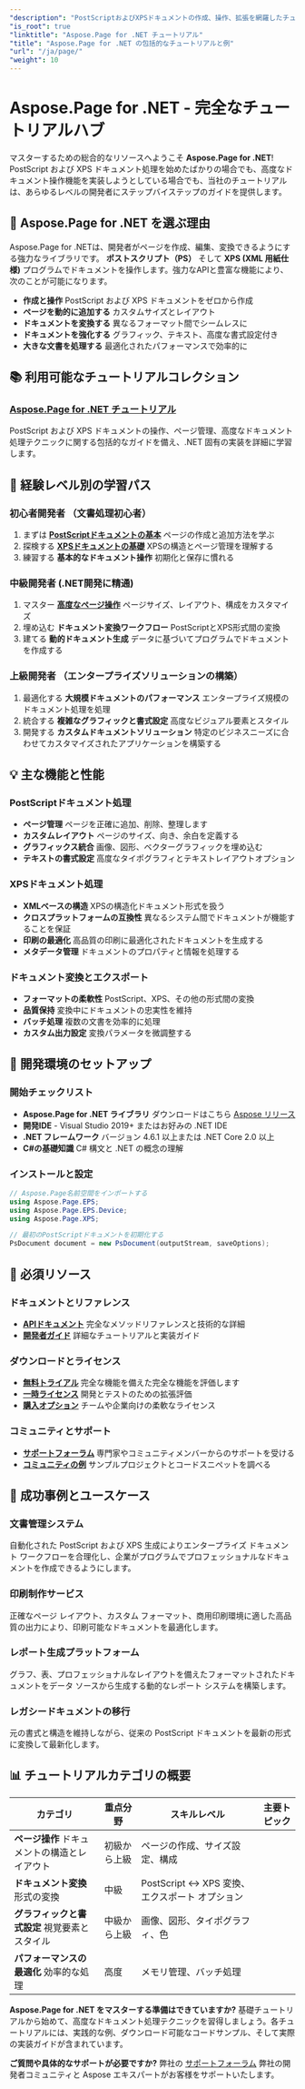 ```yaml
---
"description": "PostScriptおよびXPSドキュメントの作成、操作、拡張を網羅したチュートリアルで、Aspose.Page for .NETの可能性を最大限に引き出しましょう。基礎から高度なテクニックまで、無理なく習得できます。"
"is_root": true
"linktitle": "Aspose.Page for .NET チュートリアル"
"title": "Aspose.Page for .NET の包括的なチュートリアルと例"
"url": "/ja/page/"
"weight": 10
---
```


# Aspose.Page for .NET - 完全なチュートリアルハブ

マスターするための総合的なリソースへようこそ **Aspose.Page for .NET**! PostScript および XPS ドキュメント処理を始めたばかりの場合でも、高度なドキュメント操作機能を実装しようとしている場合でも、当社のチュートリアルは、あらゆるレベルの開発者にステップバイステップのガイドを提供します。

## 🚀 Aspose.Page for .NET を選ぶ理由

Aspose.Page for .NETは、開発者がページを作成、編集、変換できるようにする強力なライブラリです。 **ポストスクリプト（PS）** そして **XPS (XML 用紙仕様)** プログラムでドキュメントを操作します。強力なAPIと豊富な機能により、次のことが可能になります。

- **作成と操作** PostScript および XPS ドキュメントをゼロから作成
- **ページを動的に追加する** カスタムサイズとレイアウト  
- **ドキュメントを変換する** 異なるフォーマット間でシームレスに
- **ドキュメントを強化する** グラフィック、テキスト、高度な書式設定付き
- **大きな文書を処理する** 最適化されたパフォーマンスで効率的に

## 📚 利用可能なチュートリアルコレクション

### **[Aspose.Page for .NET チュートリアル](/page/net/)**
PostScript および XPS ドキュメントの操作、ページ管理、高度なドキュメント処理テクニックに関する包括的なガイドを備え、.NET 固有の実装を詳細に学習します。

## 🎯 経験レベル別の学習パス

### **初心者開発者** （文書処理初心者）
1. まずは **[PostScriptドキュメントの基本](/page/net/master-page-manipulation/add-page-to-postscript-document/)** ページの作成と追加方法を学ぶ
2. 探検する **[XPSドキュメントの基礎](/page/net/master-page-manipulation/adding-page-to-xps-document/)** XPSの構造とページ管理を理解する
3. 練習する **基本的なドキュメント操作** 初期化と保存に慣れる

### **中級開発者** (.NET開発に精通)
1. マスター **[高度なページ操作](/page/net/master-page-manipulation/)** ページサイズ、レイアウト、構成をカスタマイズ
2. 埋め込む **ドキュメント変換ワークフロー** PostScriptとXPS形式間の変換
3. 建てる **動的ドキュメント生成** データに基づいてプログラムでドキュメントを作成する

### **上級開発者** （エンタープライズソリューションの構築）
1. 最適化する **大規模ドキュメントのパフォーマンス** エンタープライズ規模のドキュメント処理を処理
2. 統合する **複雑なグラフィックと書式設定** 高度なビジュアル要素とスタイル
3. 開発する **カスタムドキュメントソリューション** 特定のビジネスニーズに合わせてカスタマイズされたアプリケーションを構築する

## 💡 主な機能と性能

### **PostScriptドキュメント処理**
- **ページ管理** ページを正確に追加、削除、整理します
- **カスタムレイアウト** ページのサイズ、向き、余白を定義する
- **グラフィックス統合** 画像、図形、ベクターグラフィックを埋め込む
- **テキストの書式設定** 高度なタイポグラフィとテキストレイアウトオプション

### **XPSドキュメント処理**
- **XMLベースの構造** XPSの構造化ドキュメント形式を扱う
- **クロスプラットフォームの互換性** 異なるシステム間でドキュメントが機能することを保証
- **印刷の最適化** 高品質の印刷に最適化されたドキュメントを生成する
- **メタデータ管理** ドキュメントのプロパティと情報を処理する

### **ドキュメント変換とエクスポート**
- **フォーマットの柔軟性** PostScript、XPS、その他の形式間の変換
- **品質保持** 変換中にドキュメントの忠実性を維持
- **バッチ処理** 複数の文書を効率的に処理
- **カスタム出力設定** 変換パラメータを微調整する

## 🔧 開発環境のセットアップ

### **開始チェックリスト**
- **Aspose.Page for .NET ライブラリ** ダウンロードはこちら [Aspose リリース](https://releases.aspose.com/page/net/)
- **開発IDE** - Visual Studio 2019+ またはお好みの .NET IDE
- **.NET フレームワーク** バージョン 4.6.1 以上または .NET Core 2.0 以上
- **C#の基礎知識** C# 構文と .NET の概念の理解

### **インストールと設定**
```csharp
// Aspose.Page名前空間をインポートする
using Aspose.Page.EPS;
using Aspose.Page.EPS.Device;
using Aspose.Page.XPS;

// 最初のPostScriptドキュメントを初期化する
PsDocument document = new PsDocument(outputStream, saveOptions);
```

## 🔗 必須リソース

### **ドキュメントとリファレンス**
- **[APIドキュメント](https://reference.aspose.com/page/net/)** 完全なメソッドリファレンスと技術的な詳細
- **[開発者ガイド](https://docs.aspose.com/page/net/)** 詳細なチュートリアルと実装ガイド

### **ダウンロードとライセンス**
- **[無料トライアル](https://releases.aspose.com/page/net/)** 完全な機能を備えた完全な機能を評価します
- **[一時ライセンス](https://purchase.conholdate.com/temporary-license/)** 開発とテストのための拡張評価
- **[購入オプション](https://purchase.conholdate.com/buy)** チームや企業向けの柔軟なライセンス

### **コミュニティとサポート**
- **[サポートフォーラム](https://forum.aspose.com/c/page/39)** 専門家やコミュニティメンバーからのサポートを受ける
- **[コミュニティの例](https://github.com/aspose-page/Aspose.Page-for-.NET)** サンプルプロジェクトとコードスニペットを調べる

## 🎯 成功事例とユースケース

### **文書管理システム**
自動化された PostScript および XPS 生成によりエンタープライズ ドキュメント ワークフローを合理化し、企業がプログラムでプロフェッショナルなドキュメントを作成できるようにします。

### **印刷制作サービス**
正確なページ レイアウト、カスタム フォーマット、商用印刷環境に適した高品質の出力により、印刷可能なドキュメントを最適化します。

### **レポート生成プラットフォーム**
グラフ、表、プロフェッショナルなレイアウトを備えたフォーマットされたドキュメントをデータ ソースから生成する動的なレポート システムを構築します。

### **レガシードキュメントの移行**
元の書式と構造を維持しながら、従来の PostScript ドキュメントを最新の形式に変換して最新化します。

## 📊 チュートリアルカテゴリの概要

カテゴリ | 重点分野 | スキルレベル | 主要トピック |
|----------|-------------|-------------|-------------|
| **ページ操作** ドキュメントの構造とレイアウト | 初級から上級 | ページの作成、サイズ設定、構成 |
| **ドキュメント変換** 形式の変換 | 中級 | PostScript ↔ XPS 変換、エクスポート オプション |
| **グラフィックと書式設定** 視覚要素とスタイル | 中級から上級 | 画像、図形、タイポグラフィ、色 |
| **パフォーマンスの最適化** 効率的な処理 | 高度 | メモリ管理、バッチ処理 |

**Aspose.Page for .NET をマスターする準備はできていますか?** 基礎チュートリアルから始めて、高度なドキュメント処理テクニックを習得しましょう。各チュートリアルには、実践的な例、ダウンロード可能なコードサンプル、そして実際の実装ガイドが含まれています。

**ご質問や具体的なサポートが必要ですか?** 弊社の [サポートフォーラム](https://forum.aspose.com/c/page/39) 弊社の開発者コミュニティと Aspose エキスパートがお客様をサポートいたします。
